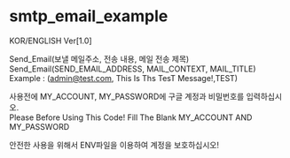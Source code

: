 # smtp_email_example


KOR/ENGLISH Ver[1.0]<br>

  Send_Email(보낼 메일주소, 전송 내용, 메일 전송 제목) <br>
  Send_Email(SEND_EMAIL_ADDRESS, MAIL_CONTEXT, MAIL_TITLE) <br>
   Example : (admin@test.com, This Is Ths TesT Message!,TEST) <br>

  사용전에 MY_ACCOUNT, MY_PASSWORD에 구글 계정과 비밀번호를 입력하십시오. <br>
  Please Before Using This Code! Fill The Blank MY_ACCOUNT AND MY_PASSWORD <br>
  
  안전한 사용을 위해서 ENV파일을 이용하여 계정을 보호하십시오!
